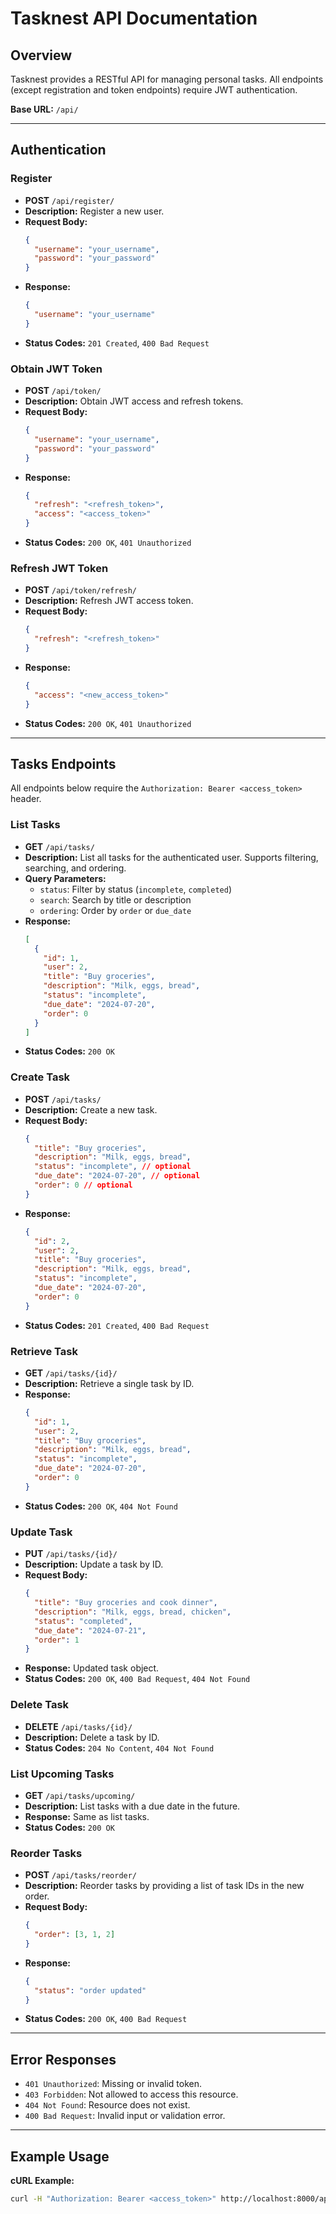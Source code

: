 # Tasknest API Documentation

## Overview
Tasknest provides a RESTful API for managing personal tasks. All endpoints (except registration and token endpoints) require JWT authentication.

**Base URL:** `/api/`

---

## Authentication

### Register
- **POST** `/api/register/`
- **Description:** Register a new user.
- **Request Body:**
  ```json
  {
    "username": "your_username",
    "password": "your_password"
  }
  ```
- **Response:**
  ```json
  {
    "username": "your_username"
  }
  ```
- **Status Codes:** `201 Created`, `400 Bad Request`

### Obtain JWT Token
- **POST** `/api/token/`
- **Description:** Obtain JWT access and refresh tokens.
- **Request Body:**
  ```json
  {
    "username": "your_username",
    "password": "your_password"
  }
  ```
- **Response:**
  ```json
  {
    "refresh": "<refresh_token>",
    "access": "<access_token>"
  }
  ```
- **Status Codes:** `200 OK`, `401 Unauthorized`

### Refresh JWT Token
- **POST** `/api/token/refresh/`
- **Description:** Refresh JWT access token.
- **Request Body:**
  ```json
  {
    "refresh": "<refresh_token>"
  }
  ```
- **Response:**
  ```json
  {
    "access": "<new_access_token>"
  }
  ```
- **Status Codes:** `200 OK`, `401 Unauthorized`

---

## Tasks Endpoints

All endpoints below require the `Authorization: Bearer <access_token>` header.

### List Tasks
- **GET** `/api/tasks/`
- **Description:** List all tasks for the authenticated user. Supports filtering, searching, and ordering.
- **Query Parameters:**
  - `status`: Filter by status (`incomplete`, `completed`)
  - `search`: Search by title or description
  - `ordering`: Order by `order` or `due_date`
- **Response:**
  ```json
  [
    {
      "id": 1,
      "user": 2,
      "title": "Buy groceries",
      "description": "Milk, eggs, bread",
      "status": "incomplete",
      "due_date": "2024-07-20",
      "order": 0
    }
  ]
  ```
- **Status Codes:** `200 OK`

### Create Task
- **POST** `/api/tasks/`
- **Description:** Create a new task.
- **Request Body:**
  ```json
  {
    "title": "Buy groceries",
    "description": "Milk, eggs, bread",
    "status": "incomplete", // optional
    "due_date": "2024-07-20", // optional
    "order": 0 // optional
  }
  ```
- **Response:**
  ```json
  {
    "id": 2,
    "user": 2,
    "title": "Buy groceries",
    "description": "Milk, eggs, bread",
    "status": "incomplete",
    "due_date": "2024-07-20",
    "order": 0
  }
  ```
- **Status Codes:** `201 Created`, `400 Bad Request`

### Retrieve Task
- **GET** `/api/tasks/{id}/`
- **Description:** Retrieve a single task by ID.
- **Response:**
  ```json
  {
    "id": 1,
    "user": 2,
    "title": "Buy groceries",
    "description": "Milk, eggs, bread",
    "status": "incomplete",
    "due_date": "2024-07-20",
    "order": 0
  }
  ```
- **Status Codes:** `200 OK`, `404 Not Found`

### Update Task
- **PUT** `/api/tasks/{id}/`
- **Description:** Update a task by ID.
- **Request Body:**
  ```json
  {
    "title": "Buy groceries and cook dinner",
    "description": "Milk, eggs, bread, chicken",
    "status": "completed",
    "due_date": "2024-07-21",
    "order": 1
  }
  ```
- **Response:** Updated task object.
- **Status Codes:** `200 OK`, `400 Bad Request`, `404 Not Found`

### Delete Task
- **DELETE** `/api/tasks/{id}/`
- **Description:** Delete a task by ID.
- **Status Codes:** `204 No Content`, `404 Not Found`

### List Upcoming Tasks
- **GET** `/api/tasks/upcoming/`
- **Description:** List tasks with a due date in the future.
- **Response:** Same as list tasks.
- **Status Codes:** `200 OK`

### Reorder Tasks
- **POST** `/api/tasks/reorder/`
- **Description:** Reorder tasks by providing a list of task IDs in the new order.
- **Request Body:**
  ```json
  {
    "order": [3, 1, 2]
  }
  ```
- **Response:**
  ```json
  {
    "status": "order updated"
  }
  ```
- **Status Codes:** `200 OK`, `400 Bad Request`

---

## Error Responses
- `401 Unauthorized`: Missing or invalid token.
- `403 Forbidden`: Not allowed to access this resource.
- `404 Not Found`: Resource does not exist.
- `400 Bad Request`: Invalid input or validation error.

---

## Example Usage

**cURL Example:**
```bash
curl -H "Authorization: Bearer <access_token>" http://localhost:8000/api/tasks/
``` 